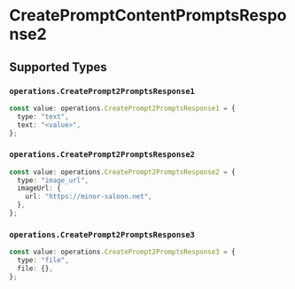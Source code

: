 # CreatePromptContentPromptsResponse2


## Supported Types

### `operations.CreatePrompt2PromptsResponse1`

```typescript
const value: operations.CreatePrompt2PromptsResponse1 = {
  type: "text",
  text: "<value>",
};
```

### `operations.CreatePrompt2PromptsResponse2`

```typescript
const value: operations.CreatePrompt2PromptsResponse2 = {
  type: "image_url",
  imageUrl: {
    url: "https://minor-saloon.net",
  },
};
```

### `operations.CreatePrompt2PromptsResponse3`

```typescript
const value: operations.CreatePrompt2PromptsResponse3 = {
  type: "file",
  file: {},
};
```


